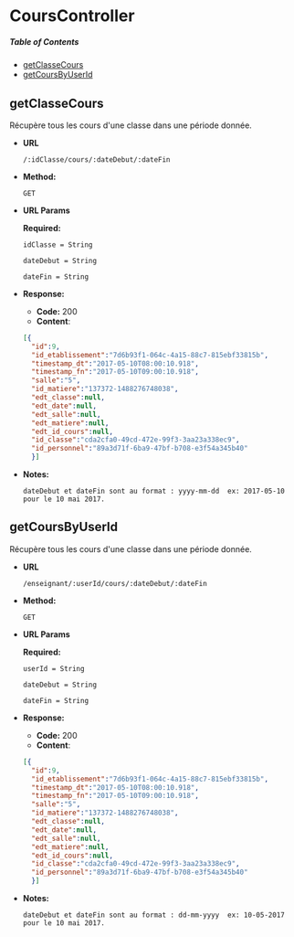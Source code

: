 # CoursController

##### Table of Contents
  * [getClasseCours](#getClasseCours)
  * [getCoursByUserId](#getCoursByUserId)
  
<a name="getClasseCours" />

## getClasseCours
  Récupère tous les cours d'une classe dans une période donnée.
 
* **URL**
 
  `/:idClasse/cours/:dateDebut/:dateFin`
 
* **Method:**
   
  `GET` 
   
*  **URL Params**
 
    **Required:**
  
   `idClasse = String`
   
   `dateDebut = String`
   
   `dateFin = String`
   
* **Response:**
   
    * **Code:** 200 <br />
    * **Content**:  
    ```json
    [{
      "id":9,
      "id_etablissement":"7d6b93f1-064c-4a15-88c7-815ebf33815b",
      "timestamp_dt":"2017-05-10T08:00:10.918",
      "timestamp_fn":"2017-05-10T09:00:10.918",
      "salle":"5",
      "id_matiere":"137372-1488276748038",
      "edt_classe":null,
      "edt_date":null,
      "edt_salle":null,
      "edt_matiere":null,
      "edt_id_cours":null,
      "id_classe":"cda2cfa0-49cd-472e-99f3-3aa23a338ec9",
      "id_personnel":"89a3d71f-6ba9-47bf-b708-e3f54a345b40"
      }]
    ```
 
* **Notes:**

     `dateDebut et dateFin sont au format : yyyy-mm-dd 
        ex: 2017-05-10 pour le 10 mai 2017.` 
        

<a name="getCoursByUserId" />

 
## getCoursByUserId
   Récupère tous les cours d'une classe dans une période donnée.
  
 * **URL**
  
   `/enseignant/:userId/cours/:dateDebut/:dateFin`
  
 * **Method:**
    
   `GET` 
    
 *  **URL Params**
  
     **Required:**
   
    `userId = String`
    
    `dateDebut = String`
    
    `dateFin = String`
    
 * **Response:**
    
     * **Code:** 200 <br />
     * **Content**:  
     ```json
     [{
       "id":9,
       "id_etablissement":"7d6b93f1-064c-4a15-88c7-815ebf33815b",
       "timestamp_dt":"2017-05-10T08:00:10.918",
       "timestamp_fn":"2017-05-10T09:00:10.918",
       "salle":"5",
       "id_matiere":"137372-1488276748038",
       "edt_classe":null,
       "edt_date":null,
       "edt_salle":null,
       "edt_matiere":null,
       "edt_id_cours":null,
       "id_classe":"cda2cfa0-49cd-472e-99f3-3aa23a338ec9",
       "id_personnel":"89a3d71f-6ba9-47bf-b708-e3f54a345b40"
       }]
     ```
  
 * **Notes:**
 
      `dateDebut et dateFin sont au format : dd-mm-yyyy 
         ex: 10-05-2017 pour le 10 mai 2017.` 